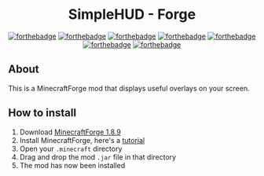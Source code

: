 <div align="center">

# SimpleHUD - Forge
[![forthebadge](https://forthebadge.com/images/badges/makes-people-smile.svg)](https://forthebadge.com)
[![forthebadge](https://forthebadge.com/images/badges/fixed-bugs.svg)](https://forthebadge.com)
[![forthebadge](https://forthebadge.com/images/badges/check-it-out.svg)](https://forthebadge.com)
[![forthebadge](https://forthebadge.com/images/badges/for-you.svg)](https://forthebadge.com)
[![forthebadge](https://forthebadge.com/images/badges/made-with-java.svg)](https://forthebadge.com)
[![forthebadge](https://forthebadge.com/images/badges/open-source.svg)](https://forthebadge.com)
[![forthebadge](https://forthebadge.com/images/badges/built-with-love.svg)](https://forthebadge.com)

</div>

## About
This is a MinecraftForge mod that displays useful overlays on your screen.

## How to install
1. Download [MinecraftForge 1.8.9](https://files.minecraftforge.net/maven/net/minecraftforge/forge/index_1.8.9.html)
2. Install MinecraftForge, here's a [tutorial](/markdown/howtoinstallforge.md)
3. Open your `.minecraft` directory
4. Drag and drop the mod `.jar` file in that directory
5. The mod has now been installed